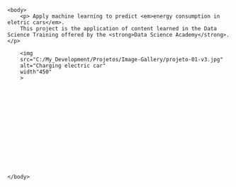 <!DOCTYPE HTML>
<html>
	<head>
		<title>Energy Consumption Eletric Cars</title>
		<meta charset="utf-8">
	</head>

	<body>
		<p> Apply machine learning to predict <em>energy consumption in eletric cars</em>.
		This project is the application of content learned in the Data Science Training offered by the <strong>Data Science Academy</strong>.</p>

		<img
		src="C:/My_Development/Projetos/Image-Gallery/projeto-01-v3.jpg"
		alt="Charging electric car"
		width"450"
		>















	</body>
</html>